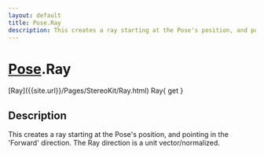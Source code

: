```yaml
---
layout: default
title: Pose.Ray
description: This creates a ray starting at the Pose's position, and pointing in the 'Forward' direction. The Ray direction is a unit vector/normalized.
---
```

# [Pose]({{site.url}}/Pages/StereoKit/Pose.html).Ray

<div class='signature' markdown='1'>
[Ray]({{site.url}}/Pages/StereoKit/Ray.html) Ray{ get }
</div>

## Description
This creates a ray starting at the Pose's position, and
pointing in the 'Forward' direction. The Ray direction is a unit
vector/normalized.

